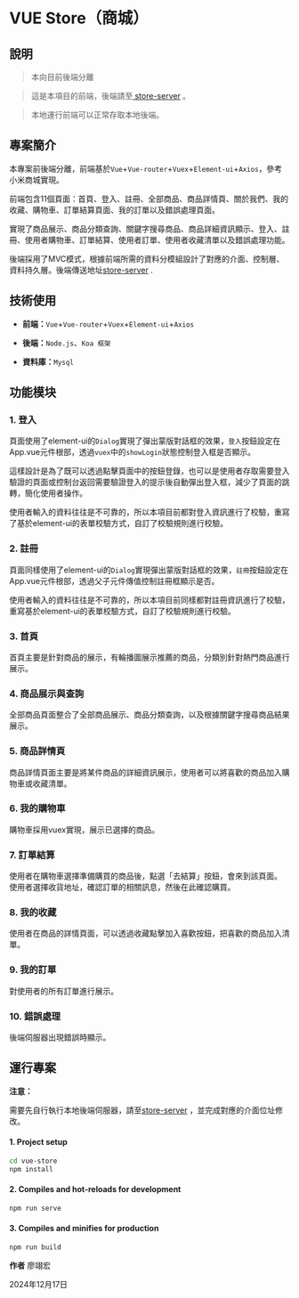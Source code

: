 # VUE Store（商城）



## 說明

> 本向目前後端分離

> 這是本項目的前端，後端請至[ store-server](../store-server/README.md) 。

> 本地運行前端可以正常存取本地後端。


## 專案簡介

本專案前後端分離，前端基於`Vue`+`Vue-router`+`Vuex`+`Element-ui`+`Axios`，參考小米商城實現。

前端包含11個頁面：首頁、登入、註冊、全部商品、商品詳情頁、關於我們、我的收藏、購物車、訂單結算頁面、我的訂單以及錯誤處理頁面。

實現了商品展示、商品分類查詢、關鍵字搜尋商品、商品詳細資訊顯示、登入、註冊、使用者購物車、訂單結算、使用者訂單、使用者收藏清單以及錯誤處理功能。

後端採用了MVC模式，根據前端所需的資料分模組設計了對應的介面、控制層、資料持久層。後端傳送地址[store-server](../store-server/README.md) .

## 技術使用

- **前端：**`Vue`+`Vue-router`+`Vuex`+`Element-ui`+`Axios`

- **後端：**`Node.js`、`Koa 框架`

- **資料庫：**`Mysql`

## 功能模块

### 1. 登入

頁面使用了element-ui的`Dialog`實現了彈出蒙版對話框的效果，`登入`按鈕設定在App.vue元件根部，透過`vuex`中的`showLogin`狀態控制登入框是否顯示。

這樣設計是為了既可以透過點擊頁面中的按鈕登錄，也可以是使用者存取需要登入驗證的頁面或控制台返回需要驗證登入的提示後自動彈出登入框，減少了頁面的跳轉，簡化使用者操作。

使用者輸入的資料往往是不可靠的，所以本項目前都對登入資訊進行了校驗，重寫了基於element-ui的表單校驗方式，自訂了校驗規則進行校驗。

### 2. 註冊

頁面同樣使用了element-ui的`Dialog`實現彈出蒙版對話框的效果，`註冊`按鈕設定在App.vue元件根部，透過父子元件傳值控制註冊框顯示是否。

使用者輸入的資料往往是不可靠的，所以本項目前同樣都對註冊資訊進行了校驗，重寫基於element-ui的表單校驗方式，自訂了校驗規則進行校驗。

### 3. 首頁

首頁主要是針對商品的展示，有輪播圖展示推薦的商品，分類別針對熱門商品進行展示。

### 4. 商品展示與查詢

全部商品頁面整合了全部商品展示、商品分類查詢，以及根據關鍵字搜尋商品結果展示。

### 5. 商品詳情頁

商品詳情頁面主要是將某件商品的詳細資訊展示，使用者可以將喜歡的商品加入購物車或收藏清單。

### 6. 我的購物車

購物車採用vuex實現，展示已選擇的商品。

### 7. 訂單結算

使用者在購物車選擇準備購買的商品後，點選「去結算」按鈕，會來到該頁面。
使用者選擇收貨地址，確認訂單的相關訊息，然後在此確認購買。

### 8. 我的收藏

使用者在商品的詳情頁面，可以透過收藏點擊加入喜歡按鈕，把喜歡的商品加入清單。

### 9. 我的訂單

對使用者的所有訂單進行展示。

### 10. 錯誤處理

後端伺服器出現錯誤時顯示。

## 運行專案

**注意：**

需要先自行執行本地後端伺服器，請至[store-server](../store-server/README.md) ，並完成對應的介面位址修改。


#### 1. Project setup
```bash
cd vue-store
npm install
```
#### 2. Compiles and hot-reloads for development
```bash
npm run serve
```
#### 3. Compiles and minifies for production
```bash
npm run build
```


**作者** 廖翊宏

2024年12月17日